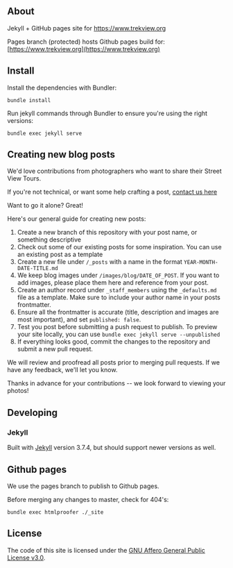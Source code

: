 ## About

Jekyll + GitHub pages site for https://www.trekview.org

Pages branch (protected) hosts Github pages build for: [https://www.trekview.org](https://www.trekview.org)

## Install

Install the dependencies with Bundler:

`bundle install`

Run jekyll commands through Bundler to ensure you're using the right versions:

`bundle exec jekyll serve`

## Creating new blog posts

We'd love contributions from photographers who want to share their Street View Tours.

If you're not technical, or want some help crafting a post, [contact us here](https://www.trekview.org/contact)

Want to go it alone? Great!

Here's our general guide for creating new posts:

1. Create a new branch of this repository with your post name, or something descriptive
2. Check out some of our existing posts for some inspiration. You can use an existing post as a template
3. Create a new file under `/_posts` with a name in the format `YEAR-MONTH-DATE-TITLE.md`
4. We keep blog images under `/images/blog/DATE_OF_POST`. If you want to add images, please place them here and reference from your post. 
5. Create an author record under `_staff_members` using the `_defaults.md` file as a template. Make sure to include your author name in your posts frontmatter.
6. Ensure all the frontmatter is accurate (title, description and images are most important), and set `published: false`.
7. Test you post before submitting a push request to publish. To preview your site locally, you can use `bundle exec jekyll serve --unpublished`
8. If everything looks good, commit the changes to the repository and submit a new pull request.

We will review and proofread all posts prior to merging pull requests. If we have any feedback, we'll let you know.

Thanks in advance for your contributions -- we look forward to viewing your photos!

## Developing

### Jekyll 

Built with [Jekyll](http://jekyllrb.com/) version 3.7.4, but should support newer versions as well.

## Github pages

We use the pages branch to publish to Github pages.

Before merging any changes to master, check for 404's:

`bundle exec htmlproofer ./_site`

## License

The code of this site is licensed under the [GNU Affero General Public License v3.0](LICENSE.txt).
